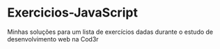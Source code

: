# Exercicios-JavaScript
Minhas soluções para um lista de exercícios dadas durante o estudo de desenvolvimento web na Cod3r

